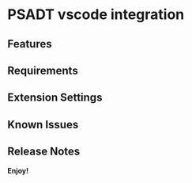 # PSADT vscode integration


## Features


## Requirements


## Extension Settings


## Known Issues



## Release Notes



**Enjoy!**